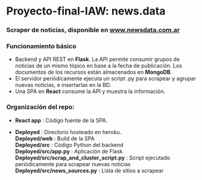 # Proyecto-final-IAW: news.data

### Scraper de noticias, disponible en www.newsdata.com.ar

### Funcionamiento básico

- Backend y API REST en **Flask**. La API permite consumir grupos de noticias de un mismo tópico en base a la fecha de publicación. Los documentos de los recursos están almacenados en **MongoDB**.  
- El servidor periódicamente ejecuta un script .py para scrapear y agrupar nuevas noticias, e insertarlas en la BD.  
- Una SPA en **React** consume la API y muestra la información.


### Organización del repo:

- **React app** : Código fuente de la SPA.

- **Deployed** : Directorio hosteado en heroku.  
    **Deployed/web** : Build de la SPA  
    **Deployed/src** : Código Python del backend  
    **Deployed/src/app.py** : Aplicación de Flask  
    **Deployed/src/scrap_and_cluster_script.py** : Script ejecutado periódicamente para scrapear nuevas noticias  
    **Deployed/src/news_sources.py** : Lista de sitios a scrapear
    

